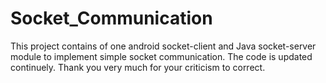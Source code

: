 Socket_Communication
====================

This project contains of one android socket-client and Java socket-server module to implement simple socket communication. The code is updated continuely. Thank you very much for your criticism to correct.